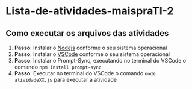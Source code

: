 <h1>Lista-de-atividades-maispraTI-2</h1>
<h2>Como executar os arquivos das atividades</h2>
<ol>
 <li><b>Passo</b>: Instalar o <a href="https://nodejs.org/en">Nodejs</a> conforme o seu sistema operacional</li>
 <li><b>Passo</b>: Instalar o <a href="https://code.visualstudio.com/">VSCode</a> conforme o seu sistema operacional</li>
 <li><b>Passo</b>: Instalar o Prompt-Sync, executando no terminal do VSCode o comando <code>npm install prompt-sync</code></li>
 <li><b>Passo</b>: Executar no terminal do VSCode o comando <code>node atividadeXX.js</code> para executar a atividade</li>
</ol>
